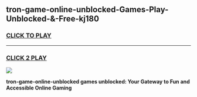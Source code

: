 
## tron-game-online-unblocked-Games-Play-Unblocked-&-Free-kj180
<h3>
<a href="https://premium76.site?title=tron-game-online-unblocked&ref=24A">CLICK TO PLAY</a></h3>
<hr>

<h3>
<a href="https://premium76.site?title=tron-game-online-unblocked&ref=24A">CLICK 2 PLAY</a>
  
</h3>

<a href="https://premium76.site?title=tron-game-online-unblocked&ref=24A"><img src="https://clearcache.store/games.png"></a>


**tron-game-online-unblocked games unblocked: Your Gateway to Fun and Accessible Online Gaming**
